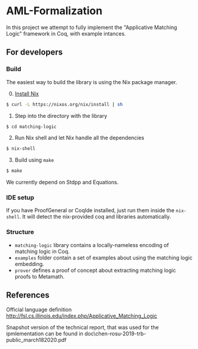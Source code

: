 # AML-Formalization

In this project we attempt to fully implement the "Applicative Matching Logic" framework in Coq, with example intances.

## For developers

### Build

The easiest way to build the library is using the Nix package manager.

0. [Install Nix](https://nixos.org/download.html)
```sh
$ curl -L https://nixos.org/nix/install | sh
```

1. Step into the directory with the library
```sh
$ cd matching-logic
```

2. Run Nix shell and let Nix handle all the dependencies
```sh
$ nix-shell
```

3. Build using `make`
```sh
$ make
```

We currently depend on Stdpp and Equations.

### IDE setup

If you have ProofGeneral or CoqIde installed, just run them inside the `nix-shell`.
It will detect the nix-provided coq and libraries automatically.

### Structure

- `matching-logic` library contains a locally-nameless encoding of matching logic in Coq.
- `examples` folder contain a set of examples about using the matching logic embedding.
- `prover` defines a proof of concept about extracting matching logic proofs to Metamath.


## References

Official language definition http://fsl.cs.illinois.edu/index.php/Applicative_Matching_Logic

Snapshot version of the technical report, that was used for the ipmlementation can be found in doc\chen-rosu-2019-trb-public_march182020.pdf
